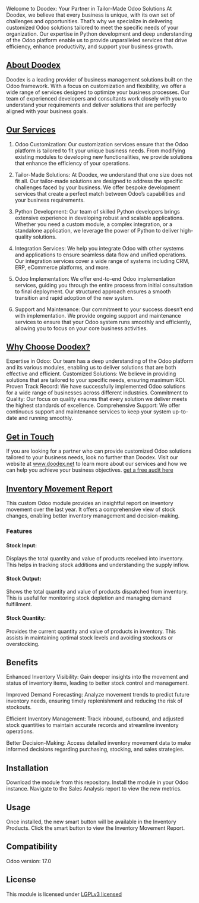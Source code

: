 Welcome to Doodex: Your Partner in Tailor-Made Odoo Solutions
At Doodex, we believe that every business is unique, with its own set of challenges and opportunities. That’s why we specialize in delivering customized Odoo solutions tailored to meet the specific needs of your organization. Our expertise in Python development and deep understanding of the Odoo platform enable us to provide unparalleled services that drive efficiency, enhance productivity, and support your business growth.

## [About Doodex](https://www.doodex.net/about-us)
Doodex is a leading provider of business management solutions built on the Odoo framework. With a focus on customization and flexibility, we offer a wide range of services designed to optimize your business processes. Our team of experienced developers and consultants work closely with you to understand your requirements and deliver solutions that are perfectly aligned with your business goals.

## [Our Services](https://www.doodex.net/our-services)
1. Odoo Customization:
Our customization services ensure that the Odoo platform is tailored to fit your unique business needs. From modifying existing modules to developing new functionalities, we provide solutions that enhance the efficiency of your operations.

2. Tailor-Made Solutions:
At Doodex, we understand that one size does not fit all. Our tailor-made solutions are designed to address the specific challenges faced by your business. We offer bespoke development services that create a perfect match between Odoo’s capabilities and your business requirements.

3. Python Development:
Our team of skilled Python developers brings extensive experience in developing robust and scalable applications. Whether you need a custom module, a complex integration, or a standalone application, we leverage the power of Python to deliver high-quality solutions.

4. Integration Services:
We help you integrate Odoo with other systems and applications to ensure seamless data flow and unified operations. Our integration services cover a wide range of systems including CRM, ERP, eCommerce platforms, and more.

5. Odoo Implementation:
We offer end-to-end Odoo implementation services, guiding you through the entire process from initial consultation to final deployment. Our structured approach ensures a smooth transition and rapid adoption of the new system.

6. Support and Maintenance:
Our commitment to your success doesn’t end with implementation. We provide ongoing support and maintenance services to ensure that your Odoo system runs smoothly and efficiently, allowing you to focus on your core business activities.

## [Why Choose Doodex?](https://www.youtube.com/watch?v=DfcKIoN3vgs)
Expertise in Odoo: Our team has a deep understanding of the Odoo platform and its various modules, enabling us to deliver solutions that are both effective and efficient.
Customized Solutions: We believe in providing solutions that are tailored to your specific needs, ensuring maximum ROI.
Proven Track Record: We have successfully implemented Odoo solutions for a wide range of businesses across different industries.
Commitment to Quality: Our focus on quality ensures that every solution we deliver meets the highest standards of excellence.
Comprehensive Support: We offer continuous support and maintenance services to keep your system up-to-date and running smoothly.

## [Get in Touch](https://www.doodex.net/contactus)
If you are looking for a partner who can provide customized Odoo solutions tailored to your business needs, look no further than Doodex.
Visit our website at www.doodex.net to learn more about our services and how we can help you achieve your business objectives.
[get a free audit here](https://www.doodex.net/audit-gratuit)


## [Inventory Movement Report](https://www.doodex.net/en/blog/doodex-blog-2/manage-inventory-with-odoo-73)
This custom Odoo module provides an insightful report on inventory movement over the last year. It offers a comprehensive view of stock changes, enabling better inventory management and decision-making.

### Features

#### Stock Input:
Displays the total quantity and value of products received into inventory. This helps in tracking stock additions and understanding the supply inflow.

#### Stock Output:
Shows the total quantity and value of products dispatched from inventory. This is useful for monitoring stock depletion and managing demand fulfillment.

#### Stock Quantity:
Provides the current quantity and value of products in inventory. This assists in maintaining optimal stock levels and avoiding stockouts or overstocking.

## Benefits
Enhanced Inventory Visibility: Gain deeper insights into the movement and status of inventory items, leading to better stock control and management.

Improved Demand Forecasting: Analyze movement trends to predict future inventory needs, ensuring timely replenishment and reducing the risk of stockouts.

Efficient Inventory Management: Track inbound, outbound, and adjusted stock quantities to maintain accurate records and streamline inventory operations.

Better Decision-Making: Access detailed inventory movement data to make informed decisions regarding purchasing, stocking, and sales strategies.

## Installation
Download the module from this repository.
Install the module in your Odoo instance.
Navigate to the Sales Analysis report to view the new metrics.

## Usage
Once installed, the new smart button will be available in the Inventory Products. Click the smart button to view the Inventory Movement Report.

## Compatibility
Odoo version: 17.0

## License
This module is licensed under [LGPLv3 licensed](./LICENSE)
